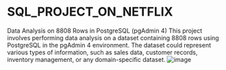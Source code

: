 # SQL_PROJECT_ON_NETFLIX
 Data Analysis on 8808 Rows in PostgreSQL (pgAdmin 4) This project involves performing data analysis on a dataset containing 8808 rows using PostgreSQL in the pgAdmin 4 environment. The dataset could represent various types of information, such as sales data, customer records, inventory management, or any domain-specific dataset.
![image](https://github.com/user-attachments/assets/1270e614-25ff-4d42-baf4-9da6db714eeb)
